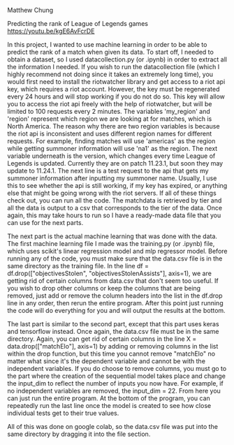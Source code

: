 Matthew Chung

Predicting the rank of League of Legends games
https://youtu.be/kgE6AvFcrDE

In this project, I wanted to use machine learning in order to be able to predict the rank of a match when given its data. To start off, I needed to obtain a dataset, so I used datacollection.py (or .ipynb) in order to extract all the information I needed. If you wish to run the datacollection file (which I highly recommend not doing since it takes an extremely long time), you would first need to install the riotwatcher library and get access to a riot api key, which requires a riot account. However, the key must be regenerated every 24 hours and will stop working if you do not do so. This key will allow you to access the riot api freely with the help of riotwatcher, but will be limited to 100 requests every 2 minutes. The variables 'my_region' and 'region' represent which region we are looking at for matches, which is North America. The reason why there are two region variables is because the riot api is inconsistent and uses different region names for different requests. For example, finding matches will use 'americas' as the region while getting summoner information will use 'na1' as the region. The next variable underneath is the version, which changes every time League of Legends is updated. Currently they are on patch 11.23.1, but soon they may update to 11.24.1. The next line is a test request to the api that gets my summoner information after inputting my summoner name. Usually, I use this to see whether the api is still working, if my key has expired, or anything else that might be going wrong with the riot servers. If all of these things check out, you can run all the code. The matchdata is retrieved by tier and all the data is output to a csv that corresponds to the tier of the data. Once again, this may take hours to run so I have a ready-made data file that you can use for the next parts.

The next part is the actual machine learning that was done with the data. The first machine learning file I made was the training.py (or .ipynb) file, which uses scikit's linear regression model and mlp regressor model. Before running any of the code, you must make sure that the data.csv file is in the same directory as the training file. In the line df = df.drop(["objectivesStolen", "objectivesStolenAssists"], axis=1), we are getting rid of certain columns from data.csv that don't seem too useful. If you wish to drop other columns or keep the columns that are being removed, just add or remove the column headers into the list in the df.drop line in any order, then rerun the entire program. After this point just running the code will do everything for you and will output the results at the bottom. 

The last part is similar to the second part, except that this part uses keras and tensorflow instead. Once again, the data.csv file must be in the same directory. Again, you can get rid of certain columns in the line X = data.drop(["matchElo"], axis=1) by adding or removing columns in the list within the drop function, but this time you cannot remove "matchElo" no matter what since it's the dependent variable and cannot be with the independent variables. If you do choose to remove columns, you must go to the part where the creation of the sequential model takes place and change the input_dim to reflect the number of inputs you now have. For example, if no independent variables are removed, the input_dim = 22. From here you can just run the entire program. At the bottom of the program, you can repeatedly run the last line once the model is created to see how close individual tests get to their true values. 

All of this was done on google colab, so the data.csv file was put into the same directory by dragging it into the file section. 